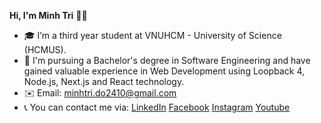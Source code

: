 
**Hi, I'm Minh Tri** 👋😄
- 🎓 I’m a third year student at VNUHCM - University of Science (HCMUS).
- 🎯 I'm pursuing a Bachelor's degree in Software Engineering and have gained valuable experience in Web Development using Loopback 4, Node.js, Next.js and React technology.
- ✉️ Email: minhtri.do2410@gmail.com
- 📞 You can contact me via:
[LinkedIn](https://www.linkedin.com/in/minhtrido/)
[Facebook](https://www.facebook.com/mitidevus/)
[Instagram](https://www.instagram.com/tori.2410/)
[Youtube](https://www.youtube.com/channel/UCwKHY4Kc7JZLPLEIGQahtAA)
